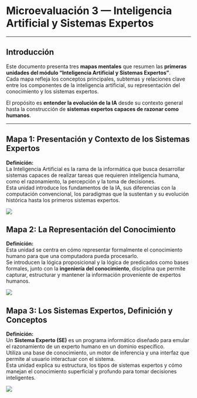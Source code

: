 # Microevaluación 3 — Inteligencia Artificial y Sistemas Expertos

---

##  Introducción

Este documento presenta tres **mapas mentales** que resumen las **primeras unidades del módulo “Inteligencia Artificial y Sistemas Expertos”**.  
Cada mapa refleja los conceptos principales, subtemas y relaciones clave entre los componentes de la inteligencia artificial, su representación del conocimiento y los sistemas expertos.  

El propósito es **entender la evolución de la IA** desde su contexto general hasta la construcción de **sistemas expertos capaces de razonar como humanos**.

---

## Mapa 1: Presentación y Contexto de los Sistemas Expertos

**Definición:**  
La Inteligencia Artificial es la rama de la informática que busca desarrollar sistemas capaces de realizar tareas que requieren inteligencia humana, como el razonamiento, la percepción y la toma de decisiones.  
Esta unidad introduce los fundamentos de la IA, sus diferencias con la computación convencional, los paradigmas que la sustentan y su evolución histórica hasta los primeros sistemas expertos.

[![](https://mermaid.ink/img/pako:eNqFVstu2zgU_ZULrRzALZzYSV3vXMdpDTRpkKTAzCAbWqIVBhSpklSQpOh2PmD-YJZZZDHIbrb6k_mSOVcPSw4wnY1lUbyvc8-55PcotomMZlGmTJKJ_NoQOWvDYPDVqEQktD-jcye9NEHEqnwx9EALa4K8D5YSSdp6ulQ-yEx4Wt7n0gXr9_bYDdGZrU1SaaQTutovaAVrrbAWK0FzF9RG4Z-uTYiO5UYZVRm2S0QXIhONuTIb67Lyz6BiXkrwSAQJip0Ujnyby7dCEla0ehSGgsDfdu1boaSTBo56edwUmTCiC7i8lVmO4mYkcmxO4OZWDsmJR2tEpgCHxZv0Vhd1jUgud3atOfiQgEMs8-rLkArPUGnS0qQF3LRRrlQO9GC4mneBV3M6Lp_WSpOlpQ9Oxje9tIguJUmfS0YMORHqKIyoC6w_lM8bRmZwqZwa0lzLezGkMxk2Wt0P6aO1qZZ7O_FOCnRNIt7Huk_9cFeyfHHwN6RY5OKRs60BkY7iQugKzCZ8BaiMA5Zf4blEzxh8RiEunLddCNQTA01XlcLsaOsfbuvM8P0_mFb7WdgsL1p-gp133FP0SdOd_1-6qQ2zAUueYi3uZJfajtu457YP0LmzsfRgokA6lIGPgrMVOrVOhQxrgCupOJ20-baVx0WdVSKDdBAgqtvp9UJkawVSAxZdvqTc1pa--AO6pQ66eCUVog-Fx86amtZIT-VLHhRg63X956D0C0PhkHFNeYjfl8_Z2nIzcoGm1YJwfcOvMLqRhSufPWu02dhLh3UioJRXaFTbdqIxXTIbrGPaQfdNo_pmq0y1HUqYX7HydZCagJ7W4tbCNgZdVFJka7dtcCPxztt5Ayh7Qh5BgIXVDLzbMq8KokRqyhcuzlJWPmECNU4-YRO63k4qUDmRPvkpdTmqyqTDjisnOFlPg3n5Fx5Ho55Mj5dnxxfzzzNSCaDhdnVVx8xT6Zl_3wq0B_lsvS-B6bF1PCIbt-9Gb6Z9z6e_LlZns92qGrjjpmGDjYibLjCO8lH07H9ZfIE58NqotHCvsgoiQXCP9Bc0KJ_uFbqKD5iOYNvWycrcgdPGdrgNThR0htDTEb2h9_18F6J8TkTFDR44rnwCo5CcVjUVqoyDjI1tNLPF4kIaseXW4JSlCknCO0KIamxxt_vQiPhGGUmfcbIYZdIhiZRnke_ODrwMaa1S1n9DzHPwOFEp97qa7dWxAzh18YARx1PuZ3TA_kuVrcsXjdT7qRiVF7qDt9PhA2ZBqrsyP5R_e4QERp86FXaevlanUWNDkED57DqZSh4EOypr5kBPkp-bc4zORCh2zotzHmNB1o0RcZ0sV9xaVKps1HKBCda_WLDrRU_-rdvT8inYpBqk0LHKxc7kuKjrQEVINCmamIPVyZurT8uzvf6saAQ_A8AolstEqgEP_MK9l5ia__z-Bzuq5hOlTuWyHwpyxqDC5cOEPrHqu07S9EK3JBzEmEBO2copTpb6iWx3KOZilvwJBo_0O-nOg1PrIlRe74S2jqnmAY7GkSDIrm_lljcXuzeR8_Ym0vrjoww5MV17dxzP8oT6Xs3-L2Ak6xYlWJo3Q6D7fIVRw0FOZf-0Wljf0AOnljLb7n3hNNVdb8wuDQ9Xx5e17QnIEsGS8Xy3ww1H4_CvklN1coCNNjwSuhN23dL82kTDCK1KollwhRxGGC-Z4NfoO0e9jsKNzOR1NMNfnMSi0OE6ujY_YJYL85u1WWvpbJHetC9FDk3LY8xF9Ga7o7r6LGxhQjQbTyoP0ex7dB_NDiaTt0fTyeFk9O7o4GA8HuHrA5bHB29H-4fTo_3J-8PpeDz9MYweq5ijtwfj_dFkOj0YT_cPx9P34_EwQnkYtaf1pby6m__4F9Jg8sQ?type=png)](https://mermaid.live/edit#pako:eNqFVstu2zgU_ZULrRzALZzYSV3vXMdpDTRpkKTAzCAbWqIVBhSpklSQpOh2PmD-YJZZZDHIbrb6k_mSOVcPSw4wnY1lUbyvc8-55PcotomMZlGmTJKJ_NoQOWvDYPDVqEQktD-jcye9NEHEqnwx9EALa4K8D5YSSdp6ulQ-yEx4Wt7n0gXr9_bYDdGZrU1SaaQTutovaAVrrbAWK0FzF9RG4Z-uTYiO5UYZVRm2S0QXIhONuTIb67Lyz6BiXkrwSAQJip0Ujnyby7dCEla0ehSGgsDfdu1boaSTBo56edwUmTCiC7i8lVmO4mYkcmxO4OZWDsmJR2tEpgCHxZv0Vhd1jUgud3atOfiQgEMs8-rLkArPUGnS0qQF3LRRrlQO9GC4mneBV3M6Lp_WSpOlpQ9Oxje9tIguJUmfS0YMORHqKIyoC6w_lM8bRmZwqZwa0lzLezGkMxk2Wt0P6aO1qZZ7O_FOCnRNIt7Huk_9cFeyfHHwN6RY5OKRs60BkY7iQugKzCZ8BaiMA5Zf4blEzxh8RiEunLddCNQTA01XlcLsaOsfbuvM8P0_mFb7WdgsL1p-gp133FP0SdOd_1-6qQ2zAUueYi3uZJfajtu457YP0LmzsfRgokA6lIGPgrMVOrVOhQxrgCupOJ20-baVx0WdVSKDdBAgqtvp9UJkawVSAxZdvqTc1pa--AO6pQ66eCUVog-Fx86amtZIT-VLHhRg63X956D0C0PhkHFNeYjfl8_Z2nIzcoGm1YJwfcOvMLqRhSufPWu02dhLh3UioJRXaFTbdqIxXTIbrGPaQfdNo_pmq0y1HUqYX7HydZCagJ7W4tbCNgZdVFJka7dtcCPxztt5Ayh7Qh5BgIXVDLzbMq8KokRqyhcuzlJWPmECNU4-YRO63k4qUDmRPvkpdTmqyqTDjisnOFlPg3n5Fx5Ho55Mj5dnxxfzzzNSCaDhdnVVx8xT6Zl_3wq0B_lsvS-B6bF1PCIbt-9Gb6Z9z6e_LlZns92qGrjjpmGDjYibLjCO8lH07H9ZfIE58NqotHCvsgoiQXCP9Bc0KJ_uFbqKD5iOYNvWycrcgdPGdrgNThR0htDTEb2h9_18F6J8TkTFDR44rnwCo5CcVjUVqoyDjI1tNLPF4kIaseXW4JSlCknCO0KIamxxt_vQiPhGGUmfcbIYZdIhiZRnke_ODrwMaa1S1n9DzHPwOFEp97qa7dWxAzh18YARx1PuZ3TA_kuVrcsXjdT7qRiVF7qDt9PhA2ZBqrsyP5R_e4QERp86FXaevlanUWNDkED57DqZSh4EOypr5kBPkp-bc4zORCh2zotzHmNB1o0RcZ0sV9xaVKps1HKBCda_WLDrRU_-rdvT8inYpBqk0LHKxc7kuKjrQEVINCmamIPVyZurT8uzvf6saAQ_A8AolstEqgEP_MK9l5ia__z-Bzuq5hOlTuWyHwpyxqDC5cOEPrHqu07S9EK3JBzEmEBO2copTpb6iWx3KOZilvwJBo_0O-nOg1PrIlRe74S2jqnmAY7GkSDIrm_lljcXuzeR8_Ym0vrjoww5MV17dxzP8oT6Xs3-L2Ak6xYlWJo3Q6D7fIVRw0FOZf-0Wljf0AOnljLb7n3hNNVdb8wuDQ9Xx5e17QnIEsGS8Xy3ww1H4_CvklN1coCNNjwSuhN23dL82kTDCK1KollwhRxGGC-Z4NfoO0e9jsKNzOR1NMNfnMSi0OE6ujY_YJYL85u1WWvpbJHetC9FDk3LY8xF9Ga7o7r6LGxhQjQbTyoP0ex7dB_NDiaTt0fTyeFk9O7o4GA8HuHrA5bHB29H-4fTo_3J-8PpeDz9MYweq5ijtwfj_dFkOj0YT_cPx9P34_EwQnkYtaf1pby6m__4F9Jg8sQ)

##  Mapa 2: La Representación del Conocimiento

**Definición:**  
Esta unidad se centra en cómo representar formalmente el conocimiento humano para que una computadora pueda procesarlo.  
Se introducen la lógica proposicional y la lógica de predicados como bases formales, junto con la **ingeniería del conocimiento**, disciplina que permite capturar, estructurar y mantener la información proveniente de expertos humanos.

[![](https://mermaid.ink/img/pako:eNqNVs1u20YQfpUBTzKgGpZk1Ypuju0CAuxYSJsCLXwZkSN5DXKX2V0KVgIDAXrpa_jYQw5FHkFv0ifpt0tRlBQ3zcEwuZy_b-abb_UxSU0myTgplM4KLu80kTXGdzrvtMo4o_6YrpneSmnFifacqvUXTZnkdGG0SVWhcGqOjoIj0UR7a7IqjVb1EdGlOJ6vPxtKYWo5hzflTJPzMaVGL8V6ZcPTNhrdVwVrQ6JpbmzBOCmtSRFmlksT9YKLEiFzXsoYeReildj1Z_6qttrhNTtxdbgcD3UJdh9WE_qNIFdEDzNx3lapryxvvGlF-frLQqXc2F_XrzS1pjROpcpozpuPRL9YnvEDB4gBR2OCKoAdWcSyI0Nzzh271u2diy6SeoMiqfNbl2679AZ_k5vp9eTi_Ki1vQbWDYgxoXMtMDzmvElXkZk9iDeOMGy1VFkVenGIApinVjI8ZrDsTK0qxNKtzUTvZGwZ0QTtRnBKAiKHJrWJDzBVrL2ax_iW_vnzE3VKRne9yczRt03_oI48Kudlx-7qQYoyN2O6S6ZNGHrsklP0SAG0pntTzKx0KbBBY7T1h8JYz_nxXdLG-jXgeeAxFbxCQnkMGEOjQIUAiHPlCtNQ_f8oF5g_V1rtcQuHyqWqzJVmel9JGHFg2EpQMZAV4MKMXew9-J--EBXcB6Dgr3Sg5PrZo0NdSmGVqkCahVZeLZkEFh70qvexXqsta688l-xi7fV27SQ4z95Xyql22V-u41AW6gXZ6Scalm0lI0INGEOVrdFEz8XWlR_sFdEN5o8ub2RhRYxFRMwPu_tar5eJZTZDMf85kp8qfTCPSWhRAcKzVUFzvMXS52H4UKatFq3C2WZCje9bcSUg8UwFmNku0X-WXNK2fWgwpKtgghVInZmD9M2EgkS0ufc4I-u_zUa2wA_Z9POFoUywDlLsazXye-NVuTc7cJO3nV3ujeoA6hUYyl4WKvIFIL6DHVehkUtEgU-roRkHaQjavnvU-Jzr9TNWTMUsKTuz_XI7c2KXTX3KQhXrtTto1XQDFC0mu34uVdvqm0j3NChA6XeU76KSPI-tnRmPRw57l_P3obwM6lTlPmpeaRXIVe6KKu2RkPz6OVX438FeVmFHTd0NXASzyGuw5AVZj-odb4iIGpWYMpBmW9pXhIFCgAUPG-XK4qQhXd_Y5ddsbbyJYvyigm5tEvj1X6neWUsgcmDxwRpPaw2JioM1X8br2ysJt3TQzrSycZ5JN1lYlSVjzF-6Ce6WgsNr8jHEukv8Pch7lwQ9z2TO6G1Q6Ce4lax_N6ZoPK2pFvfNS1VmIOil4oXl1kI0LtcLU2mfjIcxQDL-mDwm4x8Gg-Hx2VlvMDo5OemdDs9edZMVjnv9k-PBWX846p-OBsNR76mbfIgpe8fD0ei0N-gPRsP-cPDq5MduAsnA1XxT_36KP6Oe_gVhcjaM?type=png)](https://mermaid.live/edit#pako:eNqNVs1u20YQfpUBTzKgGpZk1Ypuju0CAuxYSJsCLXwZkSN5DXKX2V0KVgIDAXrpa_jYQw5FHkFv0ifpt0tRlBQ3zcEwuZy_b-abb_UxSU0myTgplM4KLu80kTXGdzrvtMo4o_6YrpneSmnFifacqvUXTZnkdGG0SVWhcGqOjoIj0UR7a7IqjVb1EdGlOJ6vPxtKYWo5hzflTJPzMaVGL8V6ZcPTNhrdVwVrQ6JpbmzBOCmtSRFmlksT9YKLEiFzXsoYeReildj1Z_6qttrhNTtxdbgcD3UJdh9WE_qNIFdEDzNx3lapryxvvGlF-frLQqXc2F_XrzS1pjROpcpozpuPRL9YnvEDB4gBR2OCKoAdWcSyI0Nzzh271u2diy6SeoMiqfNbl2679AZ_k5vp9eTi_Ki1vQbWDYgxoXMtMDzmvElXkZk9iDeOMGy1VFkVenGIApinVjI8ZrDsTK0qxNKtzUTvZGwZ0QTtRnBKAiKHJrWJDzBVrL2ax_iW_vnzE3VKRne9yczRt03_oI48Kudlx-7qQYoyN2O6S6ZNGHrsklP0SAG0pntTzKx0KbBBY7T1h8JYz_nxXdLG-jXgeeAxFbxCQnkMGEOjQIUAiHPlCtNQ_f8oF5g_V1rtcQuHyqWqzJVmel9JGHFg2EpQMZAV4MKMXew9-J--EBXcB6Dgr3Sg5PrZo0NdSmGVqkCahVZeLZkEFh70qvexXqsta688l-xi7fV27SQ4z95Xyql22V-u41AW6gXZ6Scalm0lI0INGEOVrdFEz8XWlR_sFdEN5o8ub2RhRYxFRMwPu_tar5eJZTZDMf85kp8qfTCPSWhRAcKzVUFzvMXS52H4UKatFq3C2WZCje9bcSUg8UwFmNku0X-WXNK2fWgwpKtgghVInZmD9M2EgkS0ufc4I-u_zUa2wA_Z9POFoUywDlLsazXye-NVuTc7cJO3nV3ujeoA6hUYyl4WKvIFIL6DHVehkUtEgU-roRkHaQjavnvU-Jzr9TNWTMUsKTuz_XI7c2KXTX3KQhXrtTto1XQDFC0mu34uVdvqm0j3NChA6XeU76KSPI-tnRmPRw57l_P3obwM6lTlPmpeaRXIVe6KKu2RkPz6OVX438FeVmFHTd0NXASzyGuw5AVZj-odb4iIGpWYMpBmW9pXhIFCgAUPG-XK4qQhXd_Y5ddsbbyJYvyigm5tEvj1X6neWUsgcmDxwRpPaw2JioM1X8br2ysJt3TQzrSycZ5JN1lYlSVjzF-6Ce6WgsNr8jHEukv8Pch7lwQ9z2TO6G1Q6Ce4lax_N6ZoPK2pFvfNS1VmIOil4oXl1kI0LtcLU2mfjIcxQDL-mDwm4x8Gg-Hx2VlvMDo5OemdDs9edZMVjnv9k-PBWX846p-OBsNR76mbfIgpe8fD0ei0N-gPRsP-cPDq5MduAsnA1XxT_36KP6Oe_gVhcjaM)

##  Mapa 3: Los Sistemas Expertos, Definición y Conceptos

**Definición:**  
Un **Sistema Experto (SE)** es un programa informático diseñado para emular el razonamiento de un experto humano en un dominio específico.  
Utiliza una base de conocimiento, un motor de inferencia y una interfaz que permite al usuario interactuar con el sistema.  
Esta unidad explica su estructura, los tipos de sistemas expertos y cómo manejan el conocimiento superficial y profundo para tomar decisiones inteligentes.

[![](https://mermaid.ink/img/pako:eNp1VUtu40YQvUqDKxkQDNnWyBZ3iezFANGMESdAEmhTbhapMprdnP4Y_sDbHGBuMMssvAh0BN4kJ0k1KX5k2FyRXdVVr169Kj4n0mSYpElJOiuh2mghrDF-MvldUwaZOEvFL8aJG3IeS3Di6qFC642bikvMSZOkeqfFo1gZLbFiw9FRjCH6A5Fhd7u73DqIcYTuSIhrawoL7PwtoAieFD2BkEYbSSWh5oDoKpT1a07ScOISJWhyJYPkTKRztKglwRDxV3QB1T2Kyppb1VQBQtM9qngDW0xiG0rQPbSf7LdAHqUPdhTpZ3AY76xGcAZrzFQoYGq2KLeM55Ffgq1fnSfJSfHBW6hfM3CjvG64vzbe2Gj6_E4RDKlSHEbYJodQ9a5ookKXrQILfDsLkmwkTKrgyGgcZfjqLTtKU1Z8rv3YJDirR5vDU0QQXABLB7Wt610WlNlDj1BGjRsTIlzgyrg7BIopYNLzoLM-1keuByxDxm3WLUfUMPGGzMH76g7LSplUOMOKNYKTgrWgJVjx39_fxS1wWfVrpMbxWQEZvAvlLc5oLitug2sUnkX5ECOpKFIIwYHC92CUPE8NTUpwIySriEtR9T_SWxZsL33qWiykgnscAt0MlKTC1j8qLmoqFMP0MEZ3vcebNv1UeMdeucIHYokzWSz14Dp1rlgasqFhL8WMB5K0p_tWiypO-NVAS1mhb8ENQu2sNxiFJvekqMPRfBTtCeusb-gaNINrh1NyJMpCeWtRTHLGZCw2CKIBn-CoxwAV54gL6I3exOSO66K8_2a7hSejoYXg-hCXhncaHayL1vQbVVyv4SZ6LEzUhhstqWHFDb2CQte7SJ15p-HrP1efv3TnzRCxajy8WWu9O-j6hyJHTc4MOI8o0LTjPOS8tpiR_ChGiVayGJzg_clKJ7RjtA7rf027knMqgv0Qyh-rr1_E5PJq1XN2rXiX5oezfZiZ2p0S9VXvDkZxzfMX-7lPPZbAKEDFGTyTrINUCHYYoUusOqhikuFtKArSxdFArPM2tIxw73zwTedYUx4VFXGbNa7JNCksZUnK3jhNmKkS4mfyHM2bxG-xxE2S8muGOQTlN8lGv_C1CvRfxpTdTWtCse0-QsWdwigE_jX1HqgztCsTtE_Sk-VFEyJJn5OHJD3_tDyeLZbns8VidnpydjGfJo_sNF8ez5fLi9NP5yfL89OL5eJlmjw1SWfHp7P2mS9nZ_PFLMZjDXCZ6_YP3fyoX_4H9p6gWg?type=png)](https://mermaid.live/edit#pako:eNp1VUtu40YQvUqDKxkQDNnWyBZ3iezFANGMESdAEmhTbhapMprdnP4Y_sDbHGBuMMssvAh0BN4kJ0k1KX5k2FyRXdVVr169Kj4n0mSYpElJOiuh2mghrDF-MvldUwaZOEvFL8aJG3IeS3Di6qFC642bikvMSZOkeqfFo1gZLbFiw9FRjCH6A5Fhd7u73DqIcYTuSIhrawoL7PwtoAieFD2BkEYbSSWh5oDoKpT1a07ScOISJWhyJYPkTKRztKglwRDxV3QB1T2Kyppb1VQBQtM9qngDW0xiG0rQPbSf7LdAHqUPdhTpZ3AY76xGcAZrzFQoYGq2KLeM55Ffgq1fnSfJSfHBW6hfM3CjvG64vzbe2Gj6_E4RDKlSHEbYJodQ9a5ookKXrQILfDsLkmwkTKrgyGgcZfjqLTtKU1Z8rv3YJDirR5vDU0QQXABLB7Wt610WlNlDj1BGjRsTIlzgyrg7BIopYNLzoLM-1keuByxDxm3WLUfUMPGGzMH76g7LSplUOMOKNYKTgrWgJVjx39_fxS1wWfVrpMbxWQEZvAvlLc5oLitug2sUnkX5ECOpKFIIwYHC92CUPE8NTUpwIySriEtR9T_SWxZsL33qWiykgnscAt0MlKTC1j8qLmoqFMP0MEZ3vcebNv1UeMdeucIHYokzWSz14Dp1rlgasqFhL8WMB5K0p_tWiypO-NVAS1mhb8ENQu2sNxiFJvekqMPRfBTtCeusb-gaNINrh1NyJMpCeWtRTHLGZCw2CKIBn-CoxwAV54gL6I3exOSO66K8_2a7hSejoYXg-hCXhncaHayL1vQbVVyv4SZ6LEzUhhstqWHFDb2CQte7SJ15p-HrP1efv3TnzRCxajy8WWu9O-j6hyJHTc4MOI8o0LTjPOS8tpiR_ChGiVayGJzg_clKJ7RjtA7rf027knMqgv0Qyh-rr1_E5PJq1XN2rXiX5oezfZiZ2p0S9VXvDkZxzfMX-7lPPZbAKEDFGTyTrINUCHYYoUusOqhikuFtKArSxdFArPM2tIxw73zwTedYUx4VFXGbNa7JNCksZUnK3jhNmKkS4mfyHM2bxG-xxE2S8muGOQTlN8lGv_C1CvRfxpTdTWtCse0-QsWdwigE_jX1HqgztCsTtE_Sk-VFEyJJn5OHJD3_tDyeLZbns8VidnpydjGfJo_sNF8ez5fLi9NP5yfL89OL5eJlmjw1SWfHp7P2mS9nZ_PFLMZjDXCZ6_YP3fyoX_4H9p6gWg)
